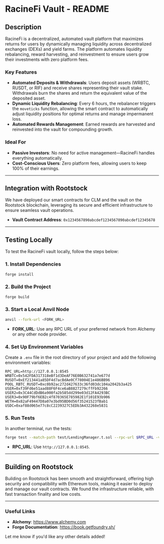 # RacineFi Vault - README

## **Description**
RacineFi is a decentralized, automated vault platform that maximizes returns for users by dynamically managing liquidity across decentralized exchanges (DEXs) and yield farms. The platform automates liquidity rebalancing, reward harvesting, and reinvestment to ensure users grow their investments with zero platform fees.

### **Key Features**
- **Automated Deposits & Withdrawals**: Users deposit assets (WRBTC, RUSDT, or RIF) and receive shares representing their vault stake. Withdrawals burn the shares and return the equivalent value of the deposited asset.
- **Dynamic Liquidity Rebalancing**: Every 6 hours, the rebalancer triggers the `moveticks` function, allowing the smart contract to automatically adjust liquidity positions for optimal returns and manage impermanent loss.
- **Automated Rewards Management**: Earned rewards are harvested and reinvested into the vault for compounding growth.

### **Ideal For**
- **Passive Investors**: No need for active management—RacineFi handles everything automatically.
- **Cost-Conscious Users**: Zero platform fees, allowing users to keep 100% of their earnings.

---

## **Integration with Rootstock**
We have deployed our smart contracts for CLM and the vault on the Rootstock blockchain, leveraging its secure and efficient infrastructure to ensure seamless vault operations.

- **Vault Contract Address**: `0x1234567890abcdef1234567890abcdef12345678` 
---

## **Testing Locally**

To test the RacineFi vault locally, follow the steps below:

### **1. Install Dependencies**
```bash
forge install
```

### **2. Build the Project**
```bash
forge build
```

### **3. Start a Local Anvil Node**
```bash
anvil --fork-url <FORK_URL>
```
- **FORK_URL**: Use any RPC URL of your preferred network from Alchemy or any other node provider.

### **4. Set Up Environment Variables**

Create a `.env` file in the root directory of your project and add the following environment variables:

```env
RPC_URL=http://127.0.0.1:8545
WRBTC=0x542FDA317318eBf1d3DeAF76E0B632741a7e677d
RUSDT=0xEf213441a85DF4d7acBdAe0Cf78004E1e486BB96
POOL_RBTC_RUSDT=0xc0b92ac272d427633c36fd03dc104a2042b3a425
USER=0xf39Fd6e51aad88F6F4ce6aB8827279cffFb92266
USER2=0x3C44CdDdB6a900fa2b585dd299e03d12FA4293BC
USER3=0x90F79bf6EB2c4f870365E785982E1f101E93b906
WETH=0x82aF49447D8a07e3bd95BD0d56f35241523fBab1
USDC=0xaf88d065e77c8cC2239327C5EDb3A432268e5831
```

### **5. Run Tests**
In another terminal, run the tests:
```bash
forge test --match-path test/LendingManager.t.sol --rpc-url $RPC_URL -vv
```
- **RPC_URL**: Use `http://127.0.0.1:8545`.

---

## **Building on Rootstock**
Building on Rootstock has been smooth and straightforward, offering high security and compatibility with Ethereum tools, making it easier to deploy and manage our vault contracts. We found the infrastructure reliable, with fast transaction finality and low costs.

---

### **Useful Links**
- **Alchemy**: https://www.alchemy.com
- **Forge Documentation**: https://book.getfoundry.sh/

Let me know if you'd like any other details added!
